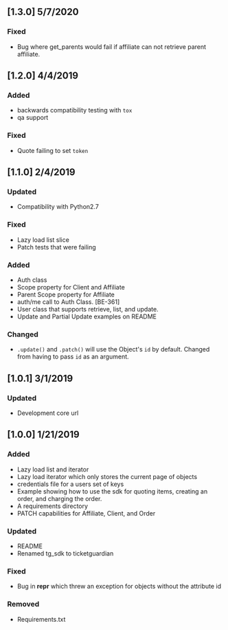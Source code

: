 ## [1.3.0] 5/7/2020
### Fixed
 - Bug where get_parents would fail if affiliate can not retrieve parent affiliate.

## [1.2.0] 4/4/2019
### Added
 - backwards compatibility testing with `tox`
 - qa support

### Fixed
 - Quote failing to set `token`

## [1.1.0] 2/4/2019
### Updated
 - Compatibility with Python2.7

### Fixed
 - Lazy load list slice
 - Patch tests that were failing

### Added
 - Auth class
 - Scope property for Client and Affiliate
 - Parent Scope property for Affiliate
 - auth/me call to Auth Class. [BE-361]
 - User class that supports retrieve, list, and update.
 - Update and Partial Update examples on README

### Changed
 - `.update()` and `.patch()` will use the Object's `id` by default. Changed from having to pass `id` as an argument.

## [1.0.1] 3/1/2019
### Updated
 - Development core url

## [1.0.0] 1/21/2019
### Added
 - Lazy load list and iterator
 - Lazy load iterator which only stores the current page of objects
 - credentials file for a users set of keys
 - Example showing how to use the sdk for quoting items, creating an order, and charging the order.
 - A requirements directory
 - PATCH capabilities for Affiliate, Client, and Order

### Updated
 - README
 - Renamed tg_sdk to ticketguardian

### Fixed
 - Bug in __repr__ which threw an exception for objects without the attribute id

### Removed
 - Requirements.txt